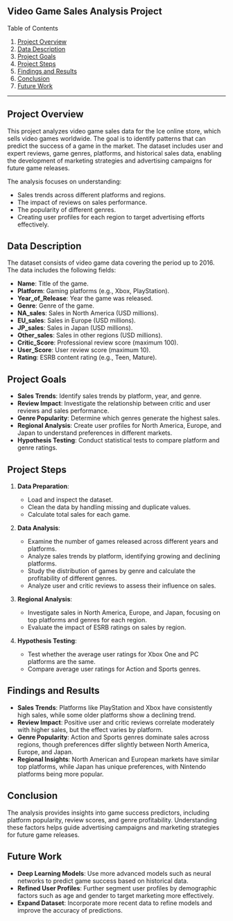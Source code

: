 ## Video Game Sales Analysis Project

Table of Contents
1. [Project Overview](#project-overview)
2. [Data Description](#data-description)
3. [Project Goals](#project-goals)
4. [Project Steps](#project-steps)
5. [Findings and Results](#findings-and-results)
6. [Conclusion](#conclusion)
7. [Future Work](#future-work)

---

## Project Overview
This project analyzes video game sales data for the Ice online store, which sells video games worldwide. The goal is to identify patterns that can predict the success of a game in the market. The dataset includes user and expert reviews, game genres, platforms, and historical sales data, enabling the development of marketing strategies and advertising campaigns for future game releases.

The analysis focuses on understanding:
- Sales trends across different platforms and regions.
- The impact of reviews on sales performance.
- The popularity of different genres.
- Creating user profiles for each region to target advertising efforts effectively.

## Data Description
The dataset consists of video game data covering the period up to 2016. The data includes the following fields:
- **Name**: Title of the game.
- **Platform**: Gaming platforms (e.g., Xbox, PlayStation).
- **Year_of_Release**: Year the game was released.
- **Genre**: Genre of the game.
- **NA_sales**: Sales in North America (USD millions).
- **EU_sales**: Sales in Europe (USD millions).
- **JP_sales**: Sales in Japan (USD millions).
- **Other_sales**: Sales in other regions (USD millions).
- **Critic_Score**: Professional review score (maximum 100).
- **User_Score**: User review score (maximum 10).
- **Rating**: ESRB content rating (e.g., Teen, Mature).

## Project Goals
- **Sales Trends**: Identify sales trends by platform, year, and genre.
- **Review Impact**: Investigate the relationship between critic and user reviews and sales performance.
- **Genre Popularity**: Determine which genres generate the highest sales.
- **Regional Analysis**: Create user profiles for North America, Europe, and Japan to understand preferences in different markets.
- **Hypothesis Testing**: Conduct statistical tests to compare platform and genre ratings.

## Project Steps
1. **Data Preparation**:
   - Load and inspect the dataset.
   - Clean the data by handling missing and duplicate values.
   - Calculate total sales for each game.

2. **Data Analysis**:
   - Examine the number of games released across different years and platforms.
   - Analyze sales trends by platform, identifying growing and declining platforms.
   - Study the distribution of games by genre and calculate the profitability of different genres.
   - Analyze user and critic reviews to assess their influence on sales.

3. **Regional Analysis**:
   - Investigate sales in North America, Europe, and Japan, focusing on top platforms and genres for each region.
   - Evaluate the impact of ESRB ratings on sales by region.

4. **Hypothesis Testing**:
   - Test whether the average user ratings for Xbox One and PC platforms are the same.
   - Compare average user ratings for Action and Sports genres.

## Findings and Results
- **Sales Trends**: Platforms like PlayStation and Xbox have consistently high sales, while some older platforms show a declining trend.
- **Review Impact**: Positive user and critic reviews correlate moderately with higher sales, but the effect varies by platform.
- **Genre Popularity**: Action and Sports genres dominate sales across regions, though preferences differ slightly between North America, Europe, and Japan.
- **Regional Insights**: North American and European markets have similar top platforms, while Japan has unique preferences, with Nintendo platforms being more popular.

## Conclusion
The analysis provides insights into game success predictors, including platform popularity, review scores, and genre profitability. Understanding these factors helps guide advertising campaigns and marketing strategies for future game releases.

## Future Work
- **Deep Learning Models**: Use more advanced models such as neural networks to predict game success based on historical data.
- **Refined User Profiles**: Further segment user profiles by demographic factors such as age and gender to target marketing more effectively.
- **Expand Dataset**: Incorporate more recent data to refine models and improve the accuracy of predictions.
